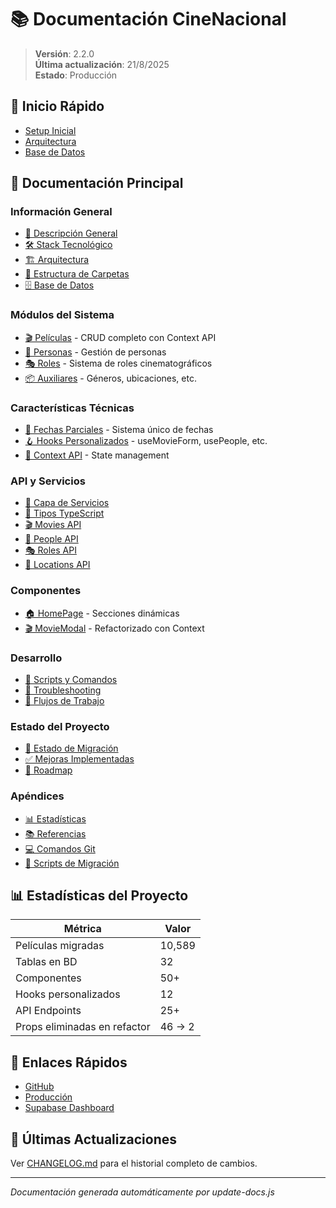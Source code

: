 # 📚 Documentación CineNacional

> **Versión**: 2.2.0  
> **Última actualización**: 21/8/2025  
> **Estado**: Producción

## 🚀 Inicio Rápido

- [Setup Inicial](./development/01-scripts.md#desarrollo)
- [Arquitectura](./03-architecture.md)
- [Base de Datos](./05-database.md)

## 📖 Documentación Principal

### Información General
- [📄 Descripción General](./01-overview.md)
- [🛠 Stack Tecnológico](./02-stack.md)
- [🏗 Arquitectura](./03-architecture.md)
- [📁 Estructura de Carpetas](./04-structure.md)
- [🗄 Base de Datos](./05-database.md)

### Módulos del Sistema
- [🎬 Películas](./modules/01-movies.md) - CRUD completo con Context API
- [👥 Personas](./modules/02-people.md) - Gestión de personas
- [🎭 Roles](./modules/03-roles.md) - Sistema de roles cinematográficos
- [📦 Auxiliares](./modules/04-auxiliary.md) - Géneros, ubicaciones, etc.

### Características Técnicas
- [📅 Fechas Parciales](./features/01-partial-dates.md) - Sistema único de fechas
- [🪝 Hooks Personalizados](./features/02-hooks.md) - useMovieForm, usePeople, etc.
- [🎯 Context API](./features/03-context-api.md) - State management

### API y Servicios
- [📌 Capa de Servicios](./services/01-api-client.md)
- [📝 Tipos TypeScript](./services/02-types.md)
- [🎬 Movies API](./api/01-movies.md)
- [👥 People API](./api/02-people.md)
- [🎭 Roles API](./api/03-roles.md)
- [📍 Locations API](./api/04-locations.md)

### Componentes
- [🏠 HomePage](./components/01-homepage.md) - Secciones dinámicas
- [🎬 MovieModal](./components/02-movie-modal.md) - Refactorizado con Context

### Desarrollo
- [📜 Scripts y Comandos](./development/01-scripts.md)
- [🔧 Troubleshooting](./development/02-troubleshooting.md)
- [📄 Flujos de Trabajo](./workflows/01-patterns.md)

### Estado del Proyecto
- [🚀 Estado de Migración](./status/01-migration.md)
- [✅ Mejoras Implementadas](./status/02-improvements.md)
- [🔮 Roadmap](./status/03-roadmap.md)

### Apéndices
- [📊 Estadísticas](./appendix/01-stats.md)
- [📚 Referencias](./appendix/02-references.md)
- [💻 Comandos Git](./appendix/03-commands.md)
- [🔄 Scripts de Migración](./appendix/04-migration-scripts.md)

## 📊 Estadísticas del Proyecto

| Métrica | Valor |
|---------|-------|
| Películas migradas | 10,589 |
| Tablas en BD | 32 |
| Componentes | 50+ |
| Hooks personalizados | 12 |
| API Endpoints | 25+ |
| Props eliminadas en refactor | 46 → 2 |

## 🔗 Enlaces Rápidos

- [GitHub](https://github.com/diegopapic/cinenacional)
- [Producción](https://cinenacional.vercel.app/)
- [Supabase Dashboard](https://supabase.com/dashboard/project/hlelclzxtjipwsikvdpt)

## 📝 Últimas Actualizaciones

Ver [CHANGELOG.md](./CHANGELOG.md) para el historial completo de cambios.

---

*Documentación generada automáticamente por update-docs.js*
